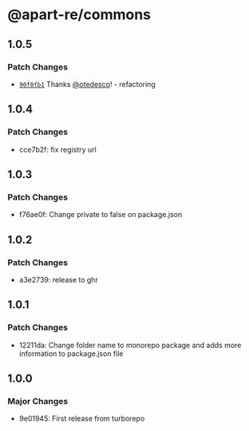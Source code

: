 # @apart-re/commons

## 1.0.5

### Patch Changes

- [`90f0fb1`](https://github.com/apart-re/monorepo/commit/90f0fb1abf578014bd28209d54c1fe353e5c558d) Thanks [@otedesco](https://github.com/otedesco)! - refactoring

## 1.0.4

### Patch Changes

- cce7b2f: fix registry url

## 1.0.3

### Patch Changes

- f76ae0f: Change private to false on package.json

## 1.0.2

### Patch Changes

- a3e2739: release to ghr

## 1.0.1

### Patch Changes

- 12211da: Change folder name to monorepo package and adds more information to package.json file

## 1.0.0

### Major Changes

- 9e01945: First release from turborepo
